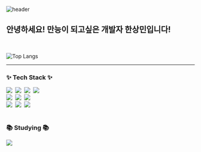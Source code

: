 
<!--<img src="https://capsule-render.vercel.app/api?type=wave&color=auto&height=300&section=header&text=Developer%20SangMin&fontSize=60" /> -->
<!-- ![Top Langs](https://github-readme-stats.vercel.app/api/top-langs/?username=Sangmin4104&layout=compact) -->
 ![header](https://capsule-render.vercel.app/api?type=waving&color=timeGradient&text=Welcome%20to%20SamgMin's%20GitHub%20👋&animation=twinkling&fontSize=35&fontAlignY=40&fontAlign=65&height=200)
<!--![header](https://capsule-render.vercel.app/api?type=slice&color=auto&section=header&text=SangMinHan%20&fontSize=90&height=200)  -->

## 안녕하세요! 만능이 되고싶은 개발자 한상민입니다!

<br>

  
![Top Langs](https://github-readme-stats.vercel.app/api/top-langs/?username=Sangmin4104&layout=compact)

<!-- [![SANGMIN's GitHub stats](https://github-readme-stats.vercel.app/api?username=Sangmin4104&include_all_commits=true&theme=nord&hide_border=true&count_private=true)](https://github.com/jiholee0/github-readme-stats) -->

---

<h3>✨ Tech Stack ✨</h3>
<div>
  <img src="https://img.shields.io/badge/react-20232a.svg?style=for-the-badge&logo=react&logoColor=61DAFB" />&nbsp
  <img src="https://img.shields.io/badge/vite-646CFF.svg?style=for-the-badge&logo=vite&logoColor=20232a" />&nbsp
  <img src="https://img.shields.io/badge/.net-512BD4.svg?style=for-the-badge&logo=.NET&logoColor=white" />&nbsp
  <img src="https://img.shields.io/badge/javascript-F7DF1E.svg?style=for-the-badge&logo=javascript&logoColor=20232a" />&nbsp
</div>
<div>
  <img src="https://img.shields.io/badge/html5-E34F26.svg?style=for-the-badge&logo=html5&logoColor=white" />&nbsp
  <img src="https://img.shields.io/badge/css3-1572B6.svg?style=for-the-badge&logo=css3&logoColor=white" />&nbsp
  <img src="https://img.shields.io/badge/spring-6DB33Fa.svg?style=for-the-badge&logo=spring&logoColor=white" />&nbsp
</div>
<div>
  <img src="https://img.shields.io/badge/python-3776AB.svg?style=for-the-badge&logo=python&logoColor=white" />&nbsp
  <img src="https://img.shields.io/badge/mysql-4479A1.svg?style=for-the-badge&logo=mysql&logoColor=white" />&nbsp
  <img src="https://img.shields.io/badge/oracle-F80000?style=for-the-badge&logo=oracle&logoColor=white">
</div>

<br>

<h3>📚 Studying 📚</h3>
<div>
  <img src="https://img.shields.io/badge/typescript-3178C6.svg?style=for-the-badge&logo=TypeScript&logoColor=61DAFB" />&nbsp
</div>

<br>
